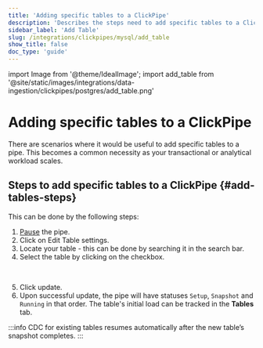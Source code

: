 ```yaml
---
title: 'Adding specific tables to a ClickPipe'
description: 'Describes the steps need to add specific tables to a ClickPipe.'
sidebar_label: 'Add Table'
slug: /integrations/clickpipes/mysql/add_table
show_title: false
doc_type: 'guide'
---
```


import Image from '@theme/IdealImage';
import add_table from '@site/static/images/integrations/data-ingestion/clickpipes/postgres/add_table.png'

# Adding specific tables to a ClickPipe

There are scenarios where it would be useful to add specific tables to a pipe. This becomes a common necessity as your transactional or analytical workload scales.

## Steps to add specific tables to a ClickPipe {#add-tables-steps}

This can be done by the following steps:
1. [Pause](./pause_and_resume.md) the pipe.
2. Click on Edit Table settings.
3. Locate your table - this can be done by searching it in the search bar.
4. Select the table by clicking on the checkbox.
<br/>
<Image img={add_table} border size="md"/>

5. Click update.
6. Upon successful update, the pipe will have statuses `Setup`, `Snapshot` and `Running` in that order. The table's initial load can be tracked in the **Tables** tab.

:::info
CDC for existing tables resumes automatically after the new table’s snapshot completes.
:::
